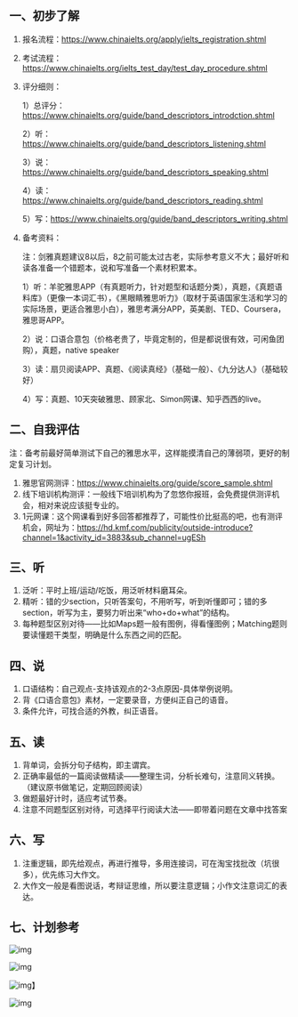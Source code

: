 ## 一、初步了解

1. 报名流程：https://www.chinaielts.org/apply/ielts_registration.shtml

2. 考试流程：https://www.chinaielts.org/ielts_test_day/test_day_procedure.shtml

3. 评分细则：

   1）总评分：https://www.chinaielts.org/guide/band_descriptors_introdction.shtml

   2）听：https://www.chinaielts.org/guide/band_descriptors_listening.shtml

   3）说：https://www.chinaielts.org/guide/band_descriptors_speaking.shtml

   4）读：https://www.chinaielts.org/guide/band_descriptors_reading.shtml

   5）写：https://www.chinaielts.org/guide/band_descriptors_writing.shtml

4. 备考资料：

   注：剑雅真题建议8以后，8之前可能太过古老，实际参考意义不大；最好听和读各准备一个错题本，说和写准备一个素材积累本。

   1）听：羊驼雅思APP（有真题听力，针对题型和话题分类），真题，《真题语料库》（更像一本词汇书），《黑眼睛雅思听力》（取材于英语国家生活和学习的实际场景，更适合雅思小白），雅思考满分APP，英美剧、TED、Coursera，雅思哥APP。

   2）说：口语合意包（价格老贵了，毕竟定制的，但是都说很有效，可闲鱼团购），真题，native speaker

   3）读：扇贝阅读APP、真题、《阅读真经》（基础一般）、《九分达人》（基础较好）

   4）写：真题、10天突破雅思、顾家北、Simon网课、知乎西西的live。

## 二、自我评估

注：备考前最好简单测试下自己的雅思水平，这样能摸清自己的薄弱项，更好的制定复习计划。

1. 雅思官网测评：https://www.chinaielts.org/guide/score_sample.shtml
2. 线下培训机构测评：一般线下培训机构为了忽悠你报班，会免费提供测评机会，相对来说应该挺专业的。
3. 1元网课：这个网课看到好多回答都推荐了，可能性价比挺高的吧，也有测评机会，网址为：https://hd.kmf.com/publicity/outside-introduce?channel=1&activity_id=3883&sub_channel=ugESh

## 三、听

1. 泛听：平时上班/运动/吃饭，用泛听材料磨耳朵。
2. 精听：错的少section，只听答案句，不用听写，听到听懂即可；错的多section，听写为主，要努力听出来“who+do+what”的结构。
3. 每种题型区别对待——比如Maps题一般有图例，得看懂图例；Matching题则要读懂题干类型，明确是什么东西之间的匹配。

## 四、说

1. 口语结构：自己观点-支持该观点的2-3点原因-具体举例说明。
2. 背《口语合意包》素材，一定要录音，方便纠正自己的语音。
3. 条件允许，可找合适的外教，纠正语音。

## 五、读

1. 背单词，会拆分句子结构，即主谓宾。
2. 正确率最低的一篇阅读做精读——整理生词，分析长难句，注意同义转换。（建议原书做笔记，定期回顾阅读）
3. 做题最好计时，适应考试节奏。
4. 注意不同题型区别对待，可选择平行阅读大法——即带着问题在文章中找答案

## 六、写

1. 注重逻辑，即先给观点，再进行推导，多用连接词，可在淘宝找批改（坑很多），优先练习大作文。
2. 大作文一般是看图说话，考辩证思维，所以要注意逻辑；小作文注意词汇的表达。

## 七、计划参考

![img](https://pic4.zhimg.com/80/v2-46a4a3e70ad023f43df224dc79c84e0c_720w.jpg?source=1940ef5c)

![img](https://pic1.zhimg.com/80/v2-dfcdbb35de640460e29282a5eafccb42_720w.jpg?source=1940ef5c)

![img](https://pic4.zhimg.com/80/v2-fd8224852d78bd75952443ea9385b226_720w.jpg?source=1940ef5c)】

![img](https://pic2.zhimg.com/80/v2-601167b99284fe08350cb9b13180f2ec_720w.jpg?source=1940ef5c)


